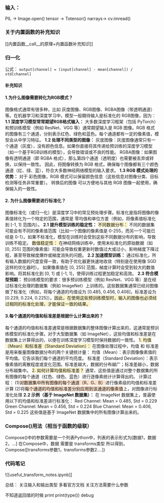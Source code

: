 ### 输入：
PIL → Image.open()
tensor → Totensor()
narrays→ cv.imread()
### 关于内置函数的补充知识
[[内置函数__call__的原理+内置函数补充知识]]

### 归一化
公式：
``output[channel] = (input[channel] - mean[channel]) / std[channel]``
#### 补充知识
#### 1.为什么图像需要转化为RGB模式？
图像格式通常有很多种，比如 灰度图像、RGB图像、RGBA图像（带透明通道）等。在机器学习和深度学习中，模型一般期待输入是标准化的 RGB图像，因为：
**1.1 深度学习模型常常期望RGB格式输入：**
大多数深度学习框架（包括 PyTorch）和预训练模型（例如 ResNet、VGG 等）通常期望输入是 RGB 图像。RGB 格式的图像有三个通道，分别表示红色、绿色和蓝色。每个通道都有一定的像素值，模型会从中学习特征。
**1.2 处理不同类型的图像：**
灰度图像：灰度图像通常只有一个通道（灰度），没有颜色信息。如果你直接将其传递给预训练的深度学习模型（如一个基于RGB训练的模型），会导致错误或不良的性能。
RGBA图像：如果图像有透明通道（即 RGBA 格式），那么第四个通道（透明度）也需要被丢弃或转换，以保持一致性。
因此，将图像转换为 RGB 格式，确保每个图像都有三个颜色通道（红、绿、蓝），符合大多数神经网络模型的输入要求。
**1.3 RGB 模式处理的优势：**
对于 彩色图像，RGB 模式可以保留颜色信息（这些信息对图像分类、目标检测等任务非常重要）。
转换后的图像 可以方便地与其他 RGB 图像一起使用，确保输入的一致性。
#### 2. 为什么图像需要进行标准化？
图像标准化（或归一化）是深度学习中的常见预处理步骤。标准化是指将图像的像素值转化为一个特定的范围，通常是 零均值和单位方差（例如，将像素值标准化到 [-1, 1] 范围内）。
**2.1 提升模型训练的稳定性：**
<span style="background:rgba(240, 200, 0, 0.2)">不同数据分布：</span> 不同的数据集可能会有不同的像素值范围（比如一个图像的像素值是 0-255，而另一个可能已经是 0-1）。如果不标准化，模型在训练时会受到这些不同数据分布的影响，导致训练不稳定。
<span style="background:rgba(240, 200, 0, 0.2)">数值稳定性： </span>在神经网络训练中，使用未标准化的原始数据（如 [0, 255] 范围的像素值）可能会导致权重更新时数值过大或过小，影响梯度下降过程，甚至导致梯度爆炸或梯度消失的问题。
**2.2 加速模型训练：**
通过标准化，所有输入数据的尺度变得一致，有助于优化器更快速地收敛（特别是在使用像 SGD 这样的优化器时）。
如果像素值在 [0, 255] 范围，梯度计算时会受到较大的数值影响。将其标准化到 [0, 1] 或 [-1, 1]，使得训练过程更加稳定和高效。
**2.3 符合模型预期：**
预训练模型的要求：很多预训练模型（例如 ResNet、VGG 等）是在经过标准化处理的数据集（例如 ImageNet）上训练的。这些数据集通常已经对图像做了标准化（例如，将每个通道的均值设为 [0.485, 0.456, 0.406]，标准差设为 [0.229, 0.224, 0.225]）。<span style="background:rgba(240, 200, 0, 0.2)">因此，在使用这些预训练模型时，输入的图像也必须经过相同的标准化处理，才能保证一致的结果。</span>
#### 3.每个通道的均值和标准差是根据什么计算出来的？
每个通道的均值和标准差通常是根据数据集的整体图像计算出来的，这通常是预训练模型的标准化步骤。对于大型数据集（如 ImageNet），这些均值和标准差是在数据集上计算得出的，以便在训练深度学习模型时保持数据的一致性。
<span style="background:rgba(240, 200, 0, 0.2)">1. 均值（Mean）和标准差（Standard Deviation）：</span>
在图像处理过程中，均值 和 标准差 是用来衡量图像数据分布的两个关键统计量：
均值（Mean）：表示图像像素值的平均值。它告诉我们每个通道的平均亮度。
标准差（Standard Deviation）：表示像素值的离散程度或变化范围。标准差越大，数据的分布越广；标准差越小，数据分布越集中。
<span style="background:rgba(240, 200, 0, 0.2)">2. 如何计算均值和标准差？</span>
通常，这些值是通过对整个数据集的所有图像的每个通道（红色、绿色、蓝色）进行逐像素统计计算得出的。
计算过程：
(1)<span style="background:rgba(240, 107, 5, 0.2)">对数据集中所有图像的每个通道（R、G、B）</span>进行像素级的均值和标准差计算
(2)将<span style="background:rgba(240, 107, 5, 0.2)">每个通道的均值和标准差分别应用到该通道的像素值</span>上，对图像进行标准化处理
**2.2 示例（基于 ImageNet 数据集）：**
在 ImageNet 数据集上，普遍使用以下的均值和标准差进行标准化：
Red Channel: Mean = 0.485, Std = 0.229
Green Channel: Mean = 0.456, Std = 0.224
Blue Channel: Mean = 0.406, Std = 0.225
这些值是基于 ImageNet 数据集中的所有图像计算出来的。

### Compose()用法（相当于函数的级联）
Compose()中的参数需要是一个列表Python中，列表的表示形式为[数据1，数据2，...]
在Compose中，数据 需要是 transforms类型
所以得到，Compose([transforms参数1，transforms参数2....])


### 代码笔记
![[useful_transform_notes.ipynb]]

总结：
关注输入和输出类型
多看官方文档
关注方法需要什么参数

不知道返回值的时候
print
print(type())
debug
